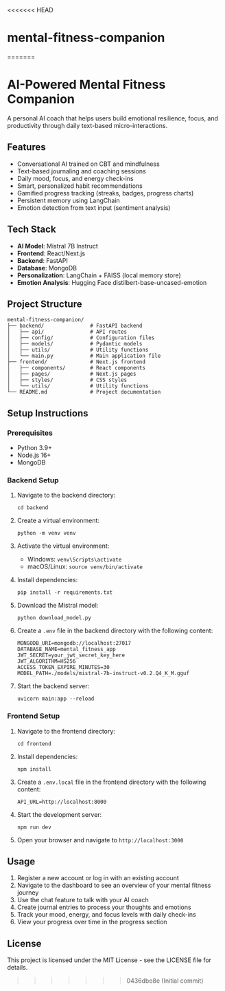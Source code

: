 <<<<<<< HEAD
# mental-fitness-companion
=======
# AI-Powered Mental Fitness Companion

A personal AI coach that helps users build emotional resilience, focus, and productivity through daily text-based micro-interactions.

## Features

- Conversational AI trained on CBT and mindfulness
- Text-based journaling and coaching sessions
- Daily mood, focus, and energy check-ins
- Smart, personalized habit recommendations
- Gamified progress tracking (streaks, badges, progress charts)
- Persistent memory using LangChain
- Emotion detection from text input (sentiment analysis)

## Tech Stack

- **AI Model**: Mistral 7B Instruct
- **Frontend**: React/Next.js
- **Backend**: FastAPI
- **Database**: MongoDB
- **Personalization**: LangChain + FAISS (local memory store)
- **Emotion Analysis**: Hugging Face distilbert-base-uncased-emotion

## Project Structure

```
mental-fitness-companion/
├── backend/               # FastAPI backend
│   ├── api/               # API routes
│   ├── config/            # Configuration files
│   ├── models/            # Pydantic models
│   ├── utils/             # Utility functions
│   └── main.py            # Main application file
├── frontend/              # Next.js frontend
│   ├── components/        # React components
│   ├── pages/             # Next.js pages
│   ├── styles/            # CSS styles
│   └── utils/             # Utility functions
└── README.md              # Project documentation
```

## Setup Instructions

### Prerequisites

- Python 3.9+
- Node.js 16+
- MongoDB

### Backend Setup

1. Navigate to the backend directory:
   ```
   cd backend
   ```

2. Create a virtual environment:
   ```
   python -m venv venv
   ```

3. Activate the virtual environment:
   - Windows: `venv\Scripts\activate`
   - macOS/Linux: `source venv/bin/activate`

4. Install dependencies:
   ```
   pip install -r requirements.txt
   ```

5. Download the Mistral model:
   ```
   python download_model.py
   ```

6. Create a `.env` file in the backend directory with the following content:
   ```
   MONGODB_URI=mongodb://localhost:27017
   DATABASE_NAME=mental_fitness_app
   JWT_SECRET=your_jwt_secret_key_here
   JWT_ALGORITHM=HS256
   ACCESS_TOKEN_EXPIRE_MINUTES=30
   MODEL_PATH=./models/mistral-7b-instruct-v0.2.Q4_K_M.gguf
   ```

7. Start the backend server:
   ```
   uvicorn main:app --reload
   ```

### Frontend Setup

1. Navigate to the frontend directory:
   ```
   cd frontend
   ```

2. Install dependencies:
   ```
   npm install
   ```

3. Create a `.env.local` file in the frontend directory with the following content:
   ```
   API_URL=http://localhost:8000
   ```

4. Start the development server:
   ```
   npm run dev
   ```

5. Open your browser and navigate to `http://localhost:3000`

## Usage

1. Register a new account or log in with an existing account
2. Navigate to the dashboard to see an overview of your mental fitness journey
3. Use the chat feature to talk with your AI coach
4. Create journal entries to process your thoughts and emotions
5. Track your mood, energy, and focus levels with daily check-ins
6. View your progress over time in the progress section

## License

This project is licensed under the MIT License - see the LICENSE file for details.
>>>>>>> 0436dbe8e (Initial commit)
